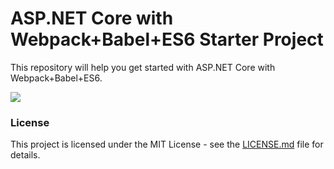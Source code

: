 # ASP.NET Core with Webpack+Babel+ES6 Starter Project

This repository will help you get started with ASP.NET Core with Webpack+Babel+ES6.

<img src="https://raw.githubusercontent.com/deanilvincent/ASP.NETCore-with-Webpack-Babel-ES6/master/image01.PNG" />

### License

This project is licensed under the MIT License - see the [LICENSE.md](LICENSE.md) file for details.
